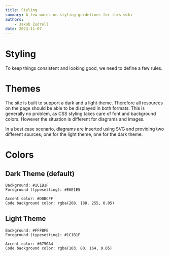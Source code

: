 ```yaml
---
title: Styling
summary: A few words on styling guidelines for this wiki
authors:
    - Jakob Zudrell
date: 2023-11-07
---
```

# Styling
To keep things consistent and looking good, we need to define a few rules.

# Themes
The site is built to support a dark and a light theme. Therefore all resources on the page should be able to be displayed in both formats.
This is generally no problem, as CSS styling takes care of font and background colors. However the situation is different for diagrams and images.

In a best case scenario, diagrams are inserted using SVG and providing two different sources; one for the light theme, one for the dark theme.

# Colors
## Dark Theme (default)
```
Background: #1C1B1F
Foreground (typesetting): #E6E1E5

Accent color: #D0BCFF
Code background color: rgba(208, 188, 255, 0.05)
```

## Light Theme
```
Background: #FFFBFE
Foreground (typesetting): #1C1B1F

Accent color: #6750A4
Code background color: rgba(103, 80, 164, 0.05)
```